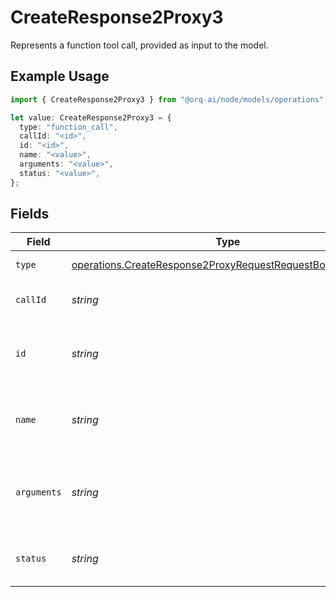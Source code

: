 # CreateResponse2Proxy3

Represents a function tool call, provided as input to the model.

## Example Usage

```typescript
import { CreateResponse2Proxy3 } from "@orq-ai/node/models/operations";

let value: CreateResponse2Proxy3 = {
  type: "function_call",
  callId: "<id>",
  id: "<id>",
  name: "<value>",
  arguments: "<value>",
  status: "<value>",
};
```

## Fields

| Field                                                                                                                                    | Type                                                                                                                                     | Required                                                                                                                                 | Description                                                                                                                              |
| ---------------------------------------------------------------------------------------------------------------------------------------- | ---------------------------------------------------------------------------------------------------------------------------------------- | ---------------------------------------------------------------------------------------------------------------------------------------- | ---------------------------------------------------------------------------------------------------------------------------------------- |
| `type`                                                                                                                                   | [operations.CreateResponse2ProxyRequestRequestBodyInputType](../../models/operations/createresponse2proxyrequestrequestbodyinputtype.md) | :heavy_check_mark:                                                                                                                       | The type of input item                                                                                                                   |
| `callId`                                                                                                                                 | *string*                                                                                                                                 | :heavy_check_mark:                                                                                                                       | The ID of the function call                                                                                                              |
| `id`                                                                                                                                     | *string*                                                                                                                                 | :heavy_check_mark:                                                                                                                       | The unique identifier for this function call                                                                                             |
| `name`                                                                                                                                   | *string*                                                                                                                                 | :heavy_check_mark:                                                                                                                       | The name of the function being called                                                                                                    |
| `arguments`                                                                                                                              | *string*                                                                                                                                 | :heavy_check_mark:                                                                                                                       | The arguments to the function as a JSON string                                                                                           |
| `status`                                                                                                                                 | *string*                                                                                                                                 | :heavy_check_mark:                                                                                                                       | The status of the function call                                                                                                          |